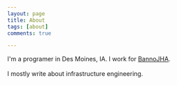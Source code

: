 ```yaml
---
layout: page
title: About
tags: [about]
comments: true

---
```


I'm a programer in Des Moines, IA. I work for [BannoJHA](https://banno.com).
<br><br>
I mostly write about infrastructure engineering.
